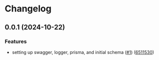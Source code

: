 # Changelog

## 0.0.1 (2024-10-22)


### Features

* setting up swagger, logger, prisma, and initial schema ([#1](https://github.com/Dungeon-Party/dungeon-party-server/issues/1)) ([6511530](https://github.com/Dungeon-Party/dungeon-party-server/commit/65115301213a6f47edb23be26e800c22475bac69))
